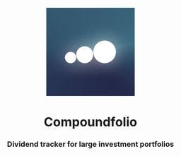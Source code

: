 <p align="center">
  <img width="200" height="200" src="./src/core/images/logo.png" alt="Logo">
  <h1 align="center">
    Compoundfolio <br>
    <h3 align="center">Dividend tracker for large investment portfolios</h3>
  </h1>
</p>
